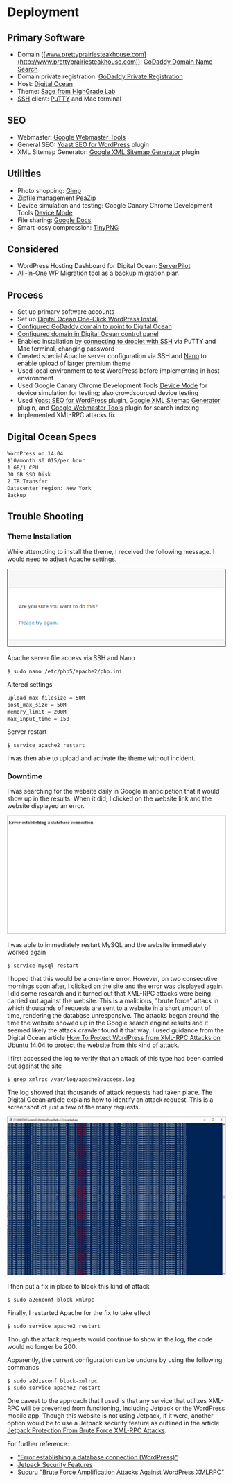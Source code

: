 # Deployment

## Primary Software

* Domain ([www.prettyprairiesteakhouse.com](http://www.prettyprairiesteakhouse.com)): [GoDaddy Domain Name Search](https://www.godaddy.com/domains/domain-name-search)
* Domain private registration: [GoDaddy Private Registration](https://www.godaddy.com/domainaddon/private-registration.aspx)
* Host: [Digital Ocean](https://www.digitalocean.com)
* Theme: [Sage from HighGrade Lab](http://www.highgradelab.com/sage)
* [SSH](https://en.wikipedia.org/wiki/Secure_Shell) client: [PuTTY](http://www.putty.org) and Mac terminal

## SEO

* Webmaster: [Google Webmaster Tools](https://www.google.com/webmasters/tools)
* General SEO: [Yoast SEO for WordPress](https://yoast.com/wordpress/plugins/seo) plugin
* XML Sitemap Generator: [Google XML Sitemap Generator](https://wordpress.org/plugins/google-sitemap-generator) plugin

## Utilities

* Photo shopping: [Gimp](https://www.gimp.org)
* Zipfile management [PeaZip](https://sourceforge.net/projects/peazip)
* Device simulation and testing: Google Canary Chrome Development Tools [Device Mode](https://developers.google.com/web/tools/chrome-devtools/iterate/device-mode/?hl=en)
* File sharing: [Google Docs](https://www.google.com/docs/about)
* Smart lossy compression: [TinyPNG](https://tinypng.com)

## Considered

* WordPress Hosting Dashboard for Digital Ocean: [ServerPilot](https://serverpilot.io)
* [All-in-One WP Migration](https://wordpress.org/plugins/all-in-one-wp-migration) tool as a backup migration plan

## Process

* Set up primary software accounts
* Set up [Digital Ocean One-Click WordPress Install](https://www.digitalocean.com/community/tutorials/how-to-use-the-wordpress-one-click-install-on-digitalocean)
* [Configured GoDaddy domain to point to Digital Ocean](https://www.digitalocean.com/community/tutorials/how-to-point-to-digitalocean-nameservers-from-common-domain-registrars)
* [Configured domain in Digital Ocean control panel](https://www.digitalocean.com/community/tutorials/how-to-set-up-a-host-name-with-digitalocean)
* Enabled installation by [connecting to droplet with SSH](https://www.digitalocean.com/community/tutorials/how-to-connect-to-your-droplet-with-ssh) via PuTTY and Mac terminal, changing password
* Created special Apache server configuration via SSH and [Nano](https://www.nano-editor.org) to enable upload of larger premium theme
* Used local environment to test WordPress before implementing in host environment
* Used Google Canary Chrome Development Tools [Device Mode](https://developers.google.com/web/tools/chrome-devtools/iterate/device-mode/?hl=en) for device simulation for testing; also crowdsourced device testing
* Used [Yoast SEO for WordPress](https://yoast.com/wordpress/plugins/seo) plugin, [Google XML Sitemap Generator](https://wordpress.org/plugins/google-sitemap-generator) plugin, and [Google Webmaster Tools](https://www.google.com/webmasters/tools) plugin for search indexing
* Implemented XML-RPC attacks fix

## Digital Ocean Specs

    WordPress on 14.04
    $10/month $0.015/per hour
    1 GB/1 CPU
    30 GB SSD Disk
    2 TB Transfer
    Datacenter region: New York
    Backup

## Trouble Shooting

### Theme Installation

While attempting to install the theme, I received the following message. I would need to adjust Apache settings.

![](deployment-images/are-you-sure.jpg)

Apache server file access via SSH and Nano

    $ sudo nano /etc/php5/apache2/php.ini

Altered settings

    upload_max_filesize = 50M
    post_max_size = 50M
    memory_limit = 200M
    max_input_time = 150

Server restart

    $ service apache2 restart

I was then able to upload and activate the theme without incident. 

### Downtime

I was searching for the website daily in Google in anticipation that it would show up in the results. When it did, I clicked on the website link and the website displayed an error. 

![](deployment-images/error-establishing-a-database-connection.jpg)

I was able to immediately restart MySQL and the website immediately worked again

    $ service mysql restart

I hoped that this would be a one-time error. However, on two consecutive mornings soon after, I clicked on the site and the error was displayed again. I did some research and it turned out that XML-RPC attacks were being carried out against the website. This is a malicious, "brute force" attack in which thousands of requests are sent to a website in a short amount of time, rendering the database unresponsive. The attacks began around the time the website showed up in the Google search engine results and it seemed likely the attack crawler found it that way. I used guidance from the Digital Ocean article [How To Protect WordPress from XML-RPC Attacks on Ubuntu 14.04](https://www.digitalocean.com/community/tutorials/how-to-protect-wordpress-from-xml-rpc-attacks-on-ubuntu-14-04) to protect the website from this kind of attack. 

I first accessed the log to verify that an attack of this type had been carried out against the site

    $ grep xmlrpc /var/log/apache2/access.log

The log showed that thousands of attack requests had taken place. The Digital Ocean article explains how to identify an attack request. This is a screenshot of just a few of the many requests.

![](deployment-images/terminal-log-scrolling.jpg)

I then put a fix in place to block this kind of attack 

    $ sudo a2enconf block-xmlrpc

Finally, I restarted Apache for the fix to take effect

    $ sudo service apache2 restart

Though the attack requests would continue to show in the log, the code would no longer be 200. 

Apparently, the current configuration can be undone by using the following commands

    $ sudo a2disconf block-xmlrpc
    $ sudo service apache2 restart

One caveat to the approach that I used is that any service that utilizes XML-RPC will be prevented from functioning, including Jetpack or the WordPress mobile app. Though this website is not using Jetpack, if it were, another option would be to use a Jetpack security feature as outlined in the article [Jetpack Protection From Brute Force XML-RPC Attacks](https://jetpack.com/2015/10/12/jetpack-protection-from-brute-force-xml-rpc-attacks).

For further reference:
* ["Error establishing a database connection (WordPress)"](https://www.digitalocean.com/community/questions/error-establishing-a-database-connection-wordpress)
* [Jetpack Security Features](https://jetpack.com/support/security-features)
* [Sucuru "Brute Force Amplification Attacks Against WordPress XMLRPC"](https://blog.sucuri.net/2015/10/brute-force-amplification-attacks-against-wordpress-xmlrpc.html)
